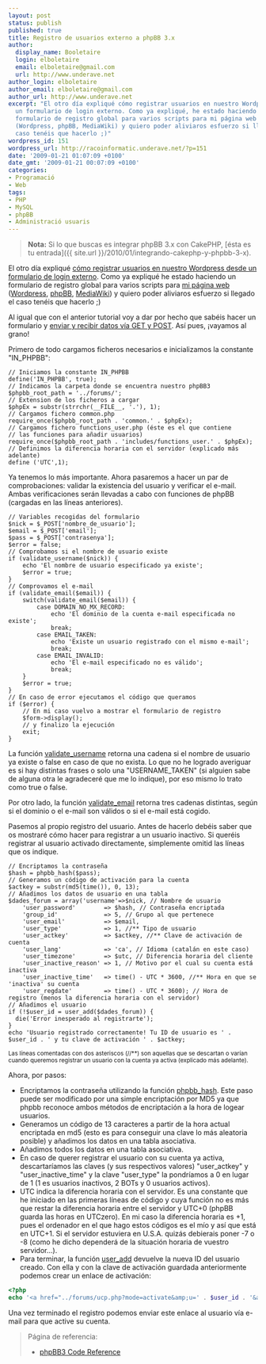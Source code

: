 ```yaml
---
layout: post
status: publish
published: true
title: Registro de usuarios externo a phpBB 3.x
author:
  display_name: Booletaire
  login: elboletaire
  email: elboletaire@gmail.com
  url: http://www.underave.net
author_login: elboletaire
author_email: elboletaire@gmail.com
author_url: http://www.underave.net
excerpt: "El otro día expliqué cómo registrar usuarios en nuestro Wordpress desde
  un formulario de login externo. Como ya expliqué, he estado haciendo un
  formulario de registro global para varios scripts para mi página web
  (Wordpress, phpBB, MediaWiki) y quiero poder aliviaros esfuerzo si llegado el
  caso tenéis que hacerlo ;)"
wordpress_id: 151
wordpress_url: http://racoinformatic.underave.net/?p=151
date: '2009-01-21 01:07:09 +0100'
date_gmt: '2009-01-21 00:07:09 +0100'
categories:
- Programació
- Web
tags:
- PHP
- MySQL
- phpBB
- Administració usuaris
---
```


> **Nota:** Si lo que buscas es integrar phpBB 3.x con CakePHP,
[ésta es tu entrada]({{ site.url }}/2010/01/integrando-cakephp-y-phpbb-3-x).

El otro día expliqué <a title="Leer artículo" href="http://racoinformatic.underave.net/2009/01/registro-de-usuarios-externo-a-wordpress/" target="_self">cómo registrar usuarios en nuestro Wordpress desde un formulario de login externo</a>. Como ya expliqué he estado haciendo un formulario de registro global para varios scripts para <a title="Visitar underave.net" href="http://www.underave.net" target="_self">mi página web</a> (<a title="Visitar wordpress.org" href="http://www.wordpress.org" target="_blank">Wordpress</a>, <a title="Visitar phpBB.com" href="http://www.phpbb.com" target="_blank">phpBB</a>, <a title="Visitar mediawiki.org" href="http://www.mediawiki.org" target="_blank">MediaWiki</a>) y quiero poder aliviaros esfuerzo si llegado el caso tenéis que hacerlo ;)

Al igual que con el anterior tutorial voy a dar por hecho que sabéis hacer un formulario y <a title="Enviar y recibir datos vía GET y POST en HTML y PHP" href="http://aprendeenlinea.udea.edu.co/lms/moodle/mod/resource/view.php?id=47214" target="_blank">enviar y recibir datos vía GET y POST</a>. Así pues, ¡vayamos al grano!

<a id="more"></a><a id="more-151"></a>
Primero de todo cargamos ficheros necesarios e inicializamos la constante "IN_PHPBB":

~~~php?start_inline=1
// Iniciamos la constante IN_PHPBB
define('IN_PHPBB', true);
// Indicamos la carpeta donde se encuentra nuestro phpBB3
$phpbb_root_path = '../forums/';
// Extension de los ficheros a cargar
$phpEx = substr(strrchr(__FILE__, '.'), 1);
// Cargamos fichero common.php
require_once($phpbb_root_path . 'common.' . $phpEx);
// Cargamos fichero functions_user.php (éste es el que contiene
// las funciones para añadir usuarios)
require_once($phpbb_root_path . 'includes/functions_user.' . $phpEx);
// Definimos la diferencia horaria con el servidor (explicado más adelante)
define ('UTC',1);
~~~

Ya tenemos lo más importante. Ahora pasaremos a hacer un par de comprobaciones: validar la existencia del usuario y verificar el e-mail. Ambas verificaciones serán llevadas a cabo con funciones de phpBB (cargadas en las líneas anteriores).

~~~php?start_inline=1
// Variables recogidas del formulario
$nick = $_POST['nombre_de_usuario'];
$email = $_POST['email'];
$pass = $_POST['contrasenya'];
$error = false;
// Comprobamos si el nombre de usuario existe
if (validate_username($nick)) {
    echo 'El nombre de usuario especificado ya existe';
    $error = true;
}
// Comprovamos el e-mail
if (validate_email($email)) {
    switch(validate_email($email)) {
        case DOMAIN_NO_MX_RECORD:
            echo 'El dominio de la cuenta e-mail especificada no existe';
            break;
        case EMAIL_TAKEN:
            echo 'Existe un usuario registrado con el mismo e-mail';
            break;
        case EMAIL_INVALID:
            echo 'El e-mail especificado no es válido';
            break;
    }
    $error = true;
}
// En caso de error ejecutamos el código que queramos
if ($error) {
    // En mi caso vuelvo a mostrar el formulario de registro
    $form->display();
    // y finalizo la ejecución
    exit;
}
~~~

La función <a title="Ver detalles de la función" href="http://area51.phpbb.com/docs/code/phpBB3/_includes---functions_user.php.html#functionvalidate_username" target="_blank">validate_username</a> retorna una cadena si el nombre de usuario ya existe o false en caso de que no exista. Lo que no he logrado averiguar es si hay distintas frases o solo una "USERNAME_TAKEN" (si alguien sabe de alguna otra le agradeceré que me lo indique), por eso mismo lo trato como true o false.

Por otro lado, la función <a title="Ver detalles de la función" href="http://area51.phpbb.com/docs/code/phpBB3/_includes---functions_user.php.html#functionvalidate_email" target="_blank">validate_email</a> retorna tres cadenas distintas, según si el dominio o el e-mail son válidos o si el e-mail está cogido.

Pasemos al propio registro del usuario. Antes de hacerlo debéis saber que os mostraré cómo hacer para registrar a un usuario inactivo. Si queréis registrar al usuario activado directamente, simplemente omitid las líneas que os indique.

~~~php?start_inline=1
// Encriptamos la contraseña
$hash = phpbb_hash($pass);
// Generamos un código de activación para la cuenta
$actkey = substr(md5(time()), 0, 13);
// Añadimos los datos de usuario en una tabla
$dades_forum = array('username'=>$nick, // Nombre de usuario
    'user_password'        => $hash, // Contraseña encriptada
    'group_id'             => 5, // Grupo al que pertenece
    'user_email'           => $email,
    'user_type'            => 1, //** Tipo de usuario
    'user_actkey'          => $actkey, //** Clave de activación de cuenta
    'user_lang'            => 'ca', // Idioma (catalán en este caso)
    'user_timezone'        => $utc, // Diferencia horaria del cliente
    'user_inactive_reason' => 1, // Motivo por el cual su cuenta está inactiva
    'user_inactive_time'   => time() - UTC * 3600, //** Hora en que se 'inactiva' su cuenta
    'user_regdate'         => time() - UTC * 3600); // Hora de registro (menos la diferencia horaria con el servidor)
// Añadimos el usuario
if (!$user_id = user_add($dades_forum)) {
  die('Error inesperado al registrarte');
}
echo 'Usuario registrado correctamente! Tu ID de usuario es ' . $user_id . ' y tu clave de activación ' . $actkey;
~~~

<small>Las líneas comentadas con dos asteriscos (//**) son aquellas que se descartan o varían cuando queremos registrar un usuario con la cuenta ya activa (explicado más adelante).</small>

Ahora, por pasos:

<ul>
  <li>Encriptamos la contraseña utilizando la función <a title="Ver detalles de la función" href="http://area51.phpbb.com/docs/code/phpBB3/_includes---functions.php.html#functionphpbb_hash" target="_blank">phpbb_hash</a>. Este paso puede ser modificado por una simple encriptación por MD5 ya que phpbb reconoce ambos métodos de encriptación a la hora de logear usuarios.</li>
  <li>Generamos un código de 13 caracteres a partir de la hora actual encriptada en md5 (esto es para conseguir una clave lo más aleatoria posible) y añadimos los datos en una tabla asociativa.</li>
  <li>Añadimos todos los datos en una tabla asociativa.</li>
  <li>En caso de querer registrar el usuario con su cuenta ya activa, descartaríamos las claves (y sus respectivos valores) "user_actkey" y "user_inactive_time" y la clave "user_type" la pondríamos a 0 en lugar de 1 (1 es usuarios inactivos, 2 BOTs y 0 usuarios activos).</li>
  <li>UTC indica la diferencia horaria con el servidor. Es una constante que he iniciado en las primeras líneas de código y cuya función no es más que restar la diferencia horaria entre el servidor y UTC+0 (phpBB guarda las horas en UTCzero). En mi caso la diferencia horaria es +1, pues el ordenador en el que hago estos códigos es el mío y así que está en UTC+1. Si el servidor estuviera en U.S.A. quizás debierais poner -7 o -8 (como he dicho dependerá de la situación horaria de vuestro servidor...).</li>
  <li>Para terminar, la función <a title="Ver detalles de la función" href="http://area51.phpbb.com/docs/code/phpBB3/_includes---functions_user.php.html#functionuser_add" target="_blank">user_add</a> devuelve la nueva ID del usuario creado. Con ella y con la clave de activación guardada anteriormente podemos crear un enlace de activación:</li>
</ul>

~~~php
<?php
echo '<a href="../forums/ucp.php?mode=activate&amp;u=' . $user_id . '&amp;k=' . $actkey . '">Haz clic aquí para activar tu cuenta</a>';
~~~

Una vez terminado el registro podemos enviar este enlace al usuario vía e-mail para que active su cuenta.

<blockquote>
  Página de referencia:
  <ul>
    <li><a title="Ver página de referencia" href="http://area51.phpbb.com/docs/code/" target="_blank">phpBB3 Code Reference</a></li>
  </ul>
</blockquote>
